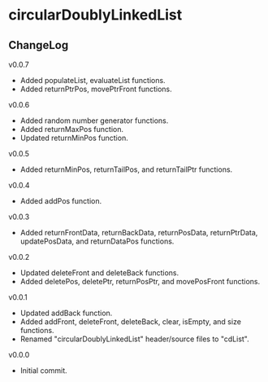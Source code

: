 # circularDoublyLinkedList

## ChangeLog
v0.0.7
- Added populateList, evaluateList functions.
- Added returnPtrPos, movePtrFront functions.

v0.0.6
- Added random number generator functions.
- Added returnMaxPos function.
- Updated returnMinPos function.

v0.0.5
- Added returnMinPos, returnTailPos, and returnTailPtr functions.

v0.0.4
- Added addPos function.

v0.0.3
- Added returnFrontData, returnBackData, returnPosData, returnPtrData, updatePosData, and returnDataPos functions.

v0.0.2
- Updated deleteFront and deleteBack functions.
- Added deletePos, deletePtr, returnPosPtr, and movePosFront functions.

v0.0.1
- Updated addBack function.
- Added addFront, deleteFront, deleteBack, clear, isEmpty, and size functions.
- Renamed "circularDoublyLinkedList" header/source files to "cdList".

v0.0.0
- Initial commit.